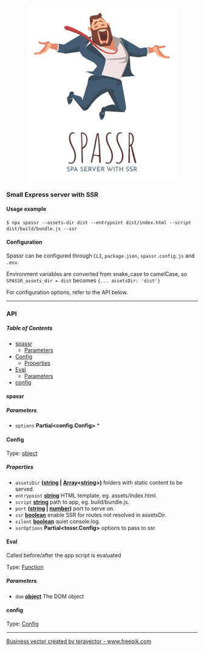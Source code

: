 <div align="center">
    <img src="spassr.png" alt="routify" width="400" /><br>
</div>

### Small Express server with SSR

#### Usage example

    $ npx spassr --assets-dir dist --entrypoint dist/index.html --script dist/build/bundle.js --ssr

#### Configuration

Spassr can be configured through `CLI`, `package.json`, `spassr.config.js` and `.env`.

Environment variables are converted from snake_case to camelCase, so `SPASSR_assets_dir = dist` becomes `{... assetsDir: 'dist'}`

For configuration options, refer to the API below.

* * *

### API

<!-- Generated by documentation.js. Update this documentation by updating the source code. -->

##### Table of Contents

-   [spassr](#spassr)
    -   [Parameters](#parameters)
-   [Config](#config)
    -   [Properties](#properties)
-   [Eval](#eval)
    -   [Parameters](#parameters-1)
-   [config](#config-1)

#### spassr

##### Parameters

-   `options` **Partial&lt;config.Config>** \*

#### Config

Type: [object](https://developer.mozilla.org/docs/Web/JavaScript/Reference/Global_Objects/Object)

##### Properties

-   `assetsDir` **([string](https://developer.mozilla.org/docs/Web/JavaScript/Reference/Global_Objects/String) \| [Array](https://developer.mozilla.org/docs/Web/JavaScript/Reference/Global_Objects/Array)&lt;[string](https://developer.mozilla.org/docs/Web/JavaScript/Reference/Global_Objects/String)>)** folders with static content to be served.
-   `entrypoint` **[string](https://developer.mozilla.org/docs/Web/JavaScript/Reference/Global_Objects/String)** HTML template, eg. assets/index.html.
-   `script` **[string](https://developer.mozilla.org/docs/Web/JavaScript/Reference/Global_Objects/String)** path to app, eg. build/bundle.js.
-   `port` **([string](https://developer.mozilla.org/docs/Web/JavaScript/Reference/Global_Objects/String) \| [number](https://developer.mozilla.org/docs/Web/JavaScript/Reference/Global_Objects/Number))** port to serve on.
-   `ssr` **[boolean](https://developer.mozilla.org/docs/Web/JavaScript/Reference/Global_Objects/Boolean)** enable SSR for routes not resolved in assetsDir.
-   `silent` **[boolean](https://developer.mozilla.org/docs/Web/JavaScript/Reference/Global_Objects/Boolean)** quiet console.log.
-   `ssrOptions` **Partial&lt;tossr.Config>** options to pass to ssr

#### Eval

Called before/after the app script is evaluated

Type: [Function](https://developer.mozilla.org/docs/Web/JavaScript/Reference/Statements/function)

##### Parameters

-   `dom` **[object](https://developer.mozilla.org/docs/Web/JavaScript/Reference/Global_Objects/Object)** The DOM object

#### config

Type: [Config](#config)


---

<a href="https://www.freepik.com/vectors/business">Business vector created by teravector - www.freepik.com</a>